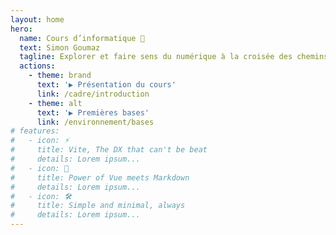 ```yaml
---
layout: home
hero:
  name: Cours d’informatique 🚧
  text: Simon Goumaz
  tagline: Explorer et faire sens du numérique à la croisée des chemins
  actions:
    - theme: brand
      text: '▶︎ Présentation du cours'
      link: /cadre/introduction
    - theme: alt
      text: '▶︎ Premières bases'
      link: /environnement/bases
# features:
#   - icon: ⚡️
#     title: Vite, The DX that can't be beat
#     details: Lorem ipsum...
#   - icon: 🖖
#     title: Power of Vue meets Markdown
#     details: Lorem ipsum...
#   - icon: 🛠️
#     title: Simple and minimal, always
#     details: Lorem ipsum...
---
```

